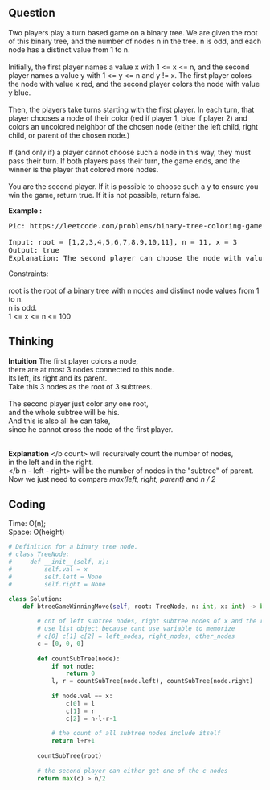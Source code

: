 ## Question
Two players play a turn based game on a binary tree.  We are given the root of this binary tree, and the number of nodes n in the tree.  n is odd, and each node has a distinct value from 1 to n.<br>
<br>
Initially, the first player names a value x with 1 <= x <= n, and the second player names a value y with 1 <= y <= n and y != x.  The first player colors the node with value x red, and the second player colors the node with value y blue.<br>
<br>
Then, the players take turns starting with the first player.  In each turn, that player chooses a node of their color (red if player 1, blue if player 2) and colors an uncolored neighbor of the chosen node (either the left child, right child, or parent of the chosen node.)<br>
<br>
If (and only if) a player cannot choose such a node in this way, they must pass their turn.  If both players pass their turn, the game ends, and the winner is the player that colored more nodes.<br>
<br>
You are the second player.  If it is possible to choose such a y to ensure you win the game, return true.  If it is not possible, return false.

**Example :**   
<pre>
Pic: https://leetcode.com/problems/binary-tree-coloring-game/description/

Input: root = [1,2,3,4,5,6,7,8,9,10,11], n = 11, x = 3
Output: true
Explanation: The second player can choose the node with value 2.
</pre>

Constraints:<br>
<br>
root is the root of a binary tree with n nodes and distinct node values from 1 to n.<br>
n is odd.<br>
1 <= x <= n <= 100

## Thinking
**Intuition**
The first player colors a node,<br>
there are at most 3 nodes connected to this node.<br>
Its left, its right and its parent.<br>
Take this 3 nodes as the root of 3 subtrees.<br>
<br>
The second player just color any one root,<br>
and the whole subtree will be his.<br>
And this is also all he can take,<br>
since he cannot cross the node of the first player.<br>
<br>

**Explanation**
</b count> will recursively count the number of nodes,<br>
in the left and in the right.<br>
</b n - left - right> will be the number of nodes in the "subtree" of parent.<br>
Now we just need to compare *max(left, right, parent)* and *n / 2*<br>

## Coding
Time: O(n); </br>
Space: O(height)
```python
# Definition for a binary tree node.
# class TreeNode:
#     def __init__(self, x):
#         self.val = x
#         self.left = None
#         self.right = None

class Solution:
    def btreeGameWinningMove(self, root: TreeNode, n: int, x: int) -> bool:
        
        # cnt of left subtree nodes, right subtree nodes of x and the rest of the nodes in the tree
        # use list object because cant use variable to memorize
        # c[0] c[1] c[2] = left_nodes, right_nodes, other_nodes 
        c = [0, 0, 0]
        
        def countSubTree(node):
            if not node:
                return 0
            l, r = countSubTree(node.left), countSubTree(node.right)
            
            if node.val == x:
                c[0] = l
                c[1] = r
                c[2] = n-l-r-1
                
            # the count of all subtree nodes include itself
            return l+r+1
        
        countSubTree(root)
        
        # the second player can either get one of the c nodes
        return max(c) > n/2
```

